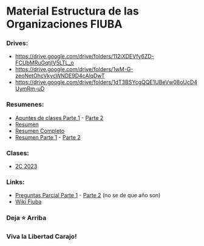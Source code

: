 # Material Estructura de las Organizaciones FIUBA

### Drives: 
* https://drive.google.com/drive/folders/112iXDEVfy6ZD-FCUbMRuGqtjlV5LTL_o
* https://drive.google.com/drive/folders/1wM-G-zeoNetOhcVkycWNDE9D4cAlqDwT
* https://drive.google.com/drive/folders/1dT3BSYcgQQE1UBeVw08oUcD4UymRm-uD

### Resumenes:
* [Apuntes de clases Parte 1](https://drive.google.com/file/d/1jaRnxldTYn9-OFXreOYW0QwBgU2S-AYa/view?usp=drive_link) - [Parte 2](https://drive.google.com/file/d/1sQZsdkDMf6S8APlSPTT4M8A-g2vMR1_-/view?usp=drive_link)
* [Resumen](https://drive.google.com/file/d/1acClfa-7YV3_pYCyCFoDLMqyfVzP9j_-/view?usp=drive_link)
* [Resumen Completo](https://drive.google.com/file/d/1EUyREbOOqErKHChpCoyluvj3-f18fUKo/view?usp=sharing)
* [Resumen Parte 1](https://docs.google.com/document/d/1ODRPnxsJx7SRbvtp4rJiuCRI67w6JEmzv3yZS1Kzufc/edit) - [Parte 2](https://docs.google.com/document/d/1woh16-Ey-yjVLFyVuOTLvBM7mblT_HP879l9dV-SJ4U/edit)

### Clases:
* [2C 2023](https://www.youtube.com/playlist?list=PLLJ03vtxpqKjYm_TcLfS4HCoYYAN67X5e)

### Links:
* [Preguntas Parcial Parte 1](https://drive.google.com/file/d/1IuGfJ5j3Dk8RWvFO5JiJhOWGNYOqHdUa/view?usp=drive_link) - [Parte 2](https://drive.google.com/file/d/17ZoHKqAyo6aaZfIVT_IncphSS5rxmp0r/view?usp=drive_link) (no se de que año son)
* [Wiki Fiuba](http://wiki.foros-fiuba.com.ar/materias:71:12)
<!-- * [Parciales y Finales Viejos](https://drive.google.com/file/d/1Z6eMOA8yt8OYHCGHsf0-noSIyZyWwpFE/view?usp=drive_link) -->

### Deja **⭐** Arriba
### Viva la Libertad Carajo!
